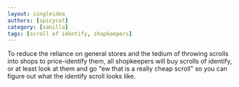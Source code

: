 ```yaml
---
layout: singleidea
authors: [spicycat]
category: [vanilla]
tags: [scroll of identify, shopkeepers]
---
```

To reduce the reliance on general stores and the tedium of throwing scrolls into
shops to price-identify them, all shopkeepers will buy scrolls of identify, or
at least look at them and go "ew that is a really cheap scroll" so you can
figure out what the identify scroll looks like.
